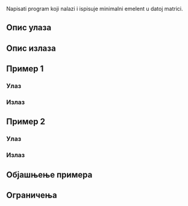 Napisati program koji nalazi i ispisuje minimalni emelent u datoj matrici.

## Опис улаза

## Опис излаза

## Пример 1

### Улаз

### Излаз

## Пример 2

### Улаз

### Излаз

## Објашњење примера

## Ограничења

